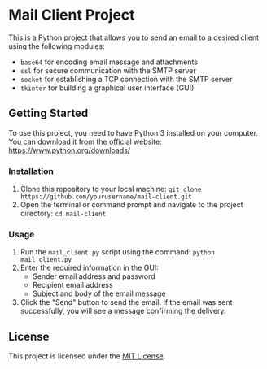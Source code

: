 # Mail Client Project

This is a Python project that allows you to send an email to a desired client using the following modules:

- `base64` for encoding email message and attachments
- `ssl` for secure communication with the SMTP server
- `socket` for establishing a TCP connection with the SMTP server
- `tkinter` for building a graphical user interface (GUI)

## Getting Started

To use this project, you need to have Python 3 installed on your computer. You can download it from the official website: https://www.python.org/downloads/

### Installation

1. Clone this repository to your local machine: `git clone https://github.com/yourusername/mail-client.git`
2. Open the terminal or command prompt and navigate to the project directory: `cd mail-client`

### Usage

1. Run the `mail_client.py` script using the command: `python mail_client.py`
2. Enter the required information in the GUI:
   - Sender email address and password
   - Recipient email address
   - Subject and body of the email message
3. Click the "Send" button to send the email. If the email was sent successfully, you will see a message confirming the delivery.

## License

This project is licensed under the [MIT License](https://opensource.org/licenses/MIT).
